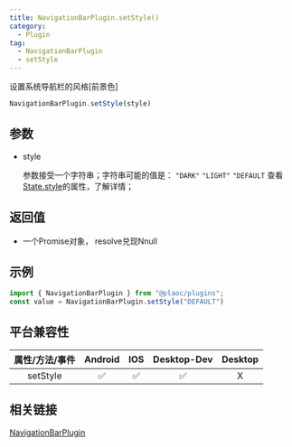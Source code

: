 ```yaml
---
title: NavigationBarPlugin.setStyle()
category:
  - Plugin
tag:
  - NavigationBarPlugin
  - setStyle 
---
```


设置系统导航栏的风格\[前景色\]

```js
NavigationBarPlugin.setStyle(style)
```

## 参数

  - style

    参数接受一个字符串；字符串可能的值是：
    `"DARK"` `"LIGHT"` `"DEFAULT`
    查看[State.style](../../interface/state/index.md)的属性，了解详情；


## 返回值

  - 一个Promise对象， resolve兑现Nnull

## 示例
```js
import { NavigationBarPlugin } from "@plaoc/plugins";
const value = NavigationBarPlugin.setStyle("DEFAULT")
```


## 平台兼容性

| 属性/方法/事件 | Android | IOS | Desktop-Dev | Desktop |
|:------------:|:-------:|:---:|:-----------:|:-------:|
| setStyle     | ✅       | ✅  | ✅          | X       |

## 相关链接

[NavigationBarPlugin](./index.md)


